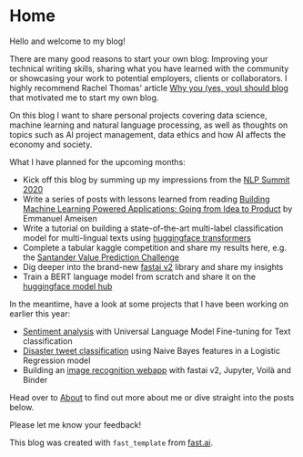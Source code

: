 # Home

Hello and welcome to my blog! 

There are many good reasons to start your own blog: Improving your technical writing skills, sharing what you have learned with the community or showcasing your work to potential employers, clients or collaborators. I highly recommend Rachel Thomas' article [Why you (yes, you) should blog](https://medium.com/@racheltho/why-you-yes-you-should-blog-7d2544ac1045) that motivated me to start my own blog. 

On this blog I want to share personal projects covering data science, machine learning and natural language processing, as well as thoughts on topics such as AI project management, data ethics and how AI affects the economy and society. 

What I have planned for the upcoming months:
- Kick off this blog by summing up my impressions from the [NLP Summit 2020](https://www.nlpsummit.org/) 
- Write a series of posts with lessons learned from reading [Building Machine Learning Powered Applications: Going from Idea to Product](https://www.oreilly.com/library/view/building-machine-learning/9781492045106/) by Emmanuel Ameisen
- Write a tutorial on building a state-of-the-art multi-label classification model for multi-lingual texts using [huggingface transformers](https://huggingface.co/transformers/)
- Complete a tabular kaggle competition and share my results here, e.g. the [Santander Value Prediction Challenge](https://www.kaggle.com/c/santander-value-prediction-challenge/data)
- Dig deeper into the brand-new [fastai v2](https://docs.fast.ai/) library and share my insights
- Train a BERT language model from scratch and share it on the [huggingface model hub](https://huggingface.co/models)

In the meantime, have a look at some projects that I have been working on earlier this year: 
- [Sentiment analysis](https://github.com/stefan-jo/USAirlineSent/blob/master/tweets_ULMFit_final.ipynb) with Universal Language Model Fine-tuning for Text classification
- [Disaster tweet classification](https://www.kaggle.com/stefanjo/getting-started-with-nlp-nb-lr-baseline) using Naive Bayes features in a Logistic Regression model 
- Building an [image recognition webapp](https://github.com/stefan-jo/guitar_classifier/blob/master/guitar_classifier_model.ipynb) with fastai v2, Jupyter, Voilà and Binder

Head over to [About](https://stefan-jo.github.io/about.html) to find out more about me or dive straight into the posts below. 

Please let me know your feedback!

This blog was created with `fast_template` from [fast.ai](https://www.fast.ai/2020/01/16/fast_template/).


